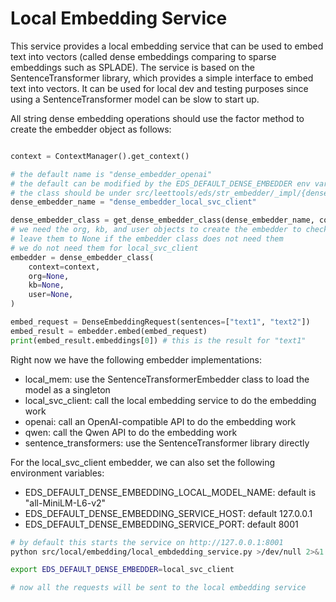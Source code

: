 # Local Embedding Service

This service provides a local embedding service that can be used to embed text into vectors
(called dense embeddings comparing to sparse embeddings such as SPLADE). The service is
based on the SentenceTransformer library, which provides a simple interface to embed text
into vectors. It can be used for local dev and testing purposes since using a 
SentenceTransformer model can be slow to start up.

All string dense embedding operations should use the factor method to create the 
embedder object as follows:

```python

context = ContextManager().get_context()

# the default name is "dense_embedder_openai"
# the default can be modified by the EDS_DEFAULT_DENSE_EMBEDDER env variable
# the class should be under src/leettools/eds/str_embedder/_impl/{dense_embedder_name}.py
dense_embedder_name = "dense_embedder_local_svc_client"

dense_embedder_class = get_dense_embedder_class(dense_embedder_name, context.settings)
# we need the org, kb, and user objects to create the embedder to check their settings
# leave them to None if the embedder class does not need them
# we do not need them for local_svc_client
embedder = dense_embedder_class(
    context=context,
    org=None,
    kb=None,
    user=None,
)

embed_request = DenseEmbeddingRequest(sentences=["text1", "text2"])
embed_result = embedder.embed(embed_request)
print(embed_result.embeddings[0]) # this is the result for "text1"
```

Right now we have the following embedder implementations:
- local_mem: use the SentenceTransformerEmbedder class to load the model as a singleton
- local_svc_client: call the local embedding service to do the embedding work
- openai: call an OpenAI-compatible API to do the embedding work
- qwen: call the Qwen API to do the embedding work
- sentence_transformers: use the SentenceTransformer library directly

For the local_svc_client embedder, we can also set the following environment variables:

- EDS_DEFAULT_DENSE_EMBEDDING_LOCAL_MODEL_NAME: default is "all-MiniLM-L6-v2"
- EDS_DEFAULT_DENSE_EMBEDDING_SERVICE_HOST: default 127.0.0.1
- EDS_DEFAULT_DENSE_EMBEDDING_SERVICE_PORT: default 8001

```bash
# by default this starts the service on http://127.0.0.1:8001
python src/local/embedding/local_embdedding_service.py >/dev/null 2>&1 &

export EDS_DEFAULT_DENSE_EMBEDDER=local_svc_client

# now all the requests will be sent to the local embedding service
```
